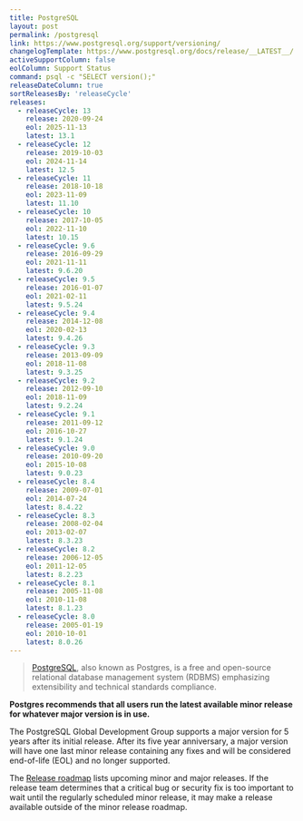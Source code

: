 ```yaml
---
title: PostgreSQL
layout: post
permalink: /postgresql
link: https://www.postgresql.org/support/versioning/
changelogTemplate: https://www.postgresql.org/docs/release/__LATEST__/
activeSupportColumn: false
eolColumn: Support Status
command: psql -c "SELECT version();"
releaseDateColumn: true
sortReleasesBy: 'releaseCycle'
releases:
  - releaseCycle: 13
    release: 2020-09-24
    eol: 2025-11-13
    latest: 13.1
  - releaseCycle: 12
    release: 2019-10-03
    eol: 2024-11-14
    latest: 12.5
  - releaseCycle: 11
    release: 2018-10-18
    eol: 2023-11-09
    latest: 11.10
  - releaseCycle: 10
    release: 2017-10-05
    eol: 2022-11-10
    latest: 10.15
  - releaseCycle: 9.6
    release: 2016-09-29
    eol: 2021-11-11
    latest: 9.6.20
  - releaseCycle: 9.5
    release: 2016-01-07
    eol: 2021-02-11
    latest: 9.5.24
  - releaseCycle: 9.4
    release: 2014-12-08
    eol: 2020-02-13
    latest: 9.4.26
  - releaseCycle: 9.3
    release: 2013-09-09
    eol: 2018-11-08
    latest: 9.3.25
  - releaseCycle: 9.2
    release: 2012-09-10
    eol: 2018-11-09
    latest: 9.2.24
  - releaseCycle: 9.1
    release: 2011-09-12
    eol: 2016-10-27
    latest: 9.1.24
  - releaseCycle: 9.0
    release: 2010-09-20
    eol: 2015-10-08
    latest: 9.0.23
  - releaseCycle: 8.4
    release: 2009-07-01
    eol: 2014-07-24
    latest: 8.4.22
  - releaseCycle: 8.3
    release: 2008-02-04
    eol: 2013-02-07
    latest: 8.3.23
  - releaseCycle: 8.2
    release: 2006-12-05
    eol: 2011-12-05
    latest: 8.2.23
  - releaseCycle: 8.1
    release: 2005-11-08
    eol: 2010-11-08
    latest: 8.1.23
  - releaseCycle: 8.0
    release: 2005-01-19
    eol: 2010-10-01
    latest: 8.0.26
---
```


> [PostgreSQL](https://www.postgresql.org/), also known as Postgres, is a free and open-source relational database management system (RDBMS) emphasizing extensibility and technical standards compliance.

**Postgres recommends that all users run the latest available minor release for whatever major version is in use.**

The PostgreSQL Global Development Group supports a major version for 5 years after its initial release. After its five year anniversary, a major version will have one last minor release containing any fixes and will be considered end-of-life (EOL) and no longer supported.

The [Release roadmap](https://www.postgresql.org/developer/roadmap/) lists upcoming minor and major releases. If the release team determines that a critical bug or security fix is too important to wait until the regularly scheduled minor release, it may make a release available outside of the minor release roadmap.
